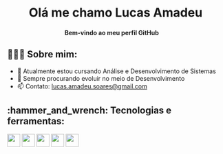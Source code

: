 <h1 align="center">Olá me chamo Lucas Amadeu
<h4 align="center"> Bem-vindo ao meu perfil GitHub <img src="https://user-images.githubusercontent.com/42378118/110234147-e3259600-7f4e-11eb-95be-0c4047144dea.gif" width="15"><br>

<h2 align="left">👨🏻‍💻 Sobre mim:</h2>
  
  - 🌱 Atualmente estou cursando Análise e Desenvolvimento de Sistemas
  - 🚀 Sempre procurando evoluir no meio de Desenvolvimento
  - 📫 Contato: lucas.amadeu.soares@gmail.com

  
<h2 align="left">:hammer_and_wrench: Tecnologias e ferramentas:</h2>

<code><img src="https://cdn.jsdelivr.net/gh/devicons/devicon/icons/html5/html5-original.svg" width="30" height="30"/></code>
<code><img src="https://cdn.jsdelivr.net/gh/devicons/devicon/icons/css3/css3-original.svg" width="30" height="30"/></code>
<code><img src="https://cdn.jsdelivr.net/gh/devicons/devicon/icons/python/python-original.svg" width="30" height="30"/></code>
<code><img src="https://cdn.jsdelivr.net/gh/devicons/devicon/icons/java/java-original.svg" width="30" height="30"/></code>
<code><img src="https://cdn.jsdelivr.net/gh/devicons/devicon/icons/javascript/javascript-plain.svg" width="30" height="30"/></code>
          

<!--
**lucasamadeuu/lucasamadeuu** is a ✨ _special_ ✨ repository because its `README.md` (this file) appears on your GitHub profile.

Here are some ideas to get you started:

- 🔭 I’m currently working on ...
- 🌱 I’m currently learning ...
- 👯 I’m looking to collaborate on ...
- 🤔 I’m looking for help with ...
- 💬 Ask me about ...
- 📫 How to reach me: ...
- 😄 Pronouns: ...
- ⚡ Fun fact: ...
-->
